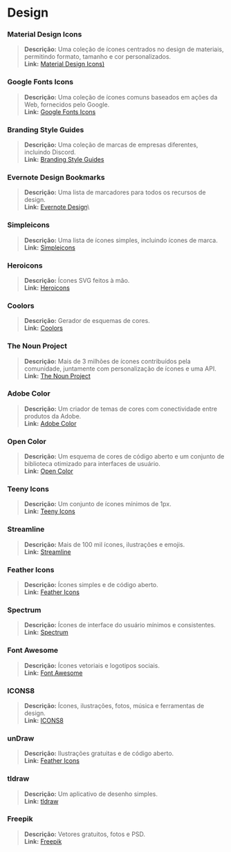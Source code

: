 # Design

### **Material Design Icons**[​](https://discordresources.com/resources/tools/design#material-design-icons) <a href="#material-design-icons" id="material-design-icons"></a>

> **Descrição:** Uma coleção de ícones centrados no design de materiais, permitindo formato, tamanho e cor personalizados.\
> **Link:** [Material Design Icons)](https://materialdesignicons.com/)

### **Google Fonts Icons**[​](https://discordresources.com/resources/tools/design#google-fonts-icons) <a href="#google-fonts-icons" id="google-fonts-icons"></a>

> **Descrição:** Uma coleção de ícones comuns baseados em ações da Web, fornecidos pelo Google.\
> **Link:** [Google Fonts Icons](https://fonts.google.com/icons)

### **Branding Style Guides**[​](https://discordresources.com/resources/tools/design#branding-style-guides) <a href="#branding-style-guides" id="branding-style-guides"></a>

> **Descrição:** Uma coleção de marcas de empresas diferentes, incluindo Discord.\
> **Link:** [Branding Style Guides](https://brandingstyleguides.com/)

### **Evernote Design Bookmarks**[​](https://discordresources.com/resources/tools/design#evernote-design-bookmarks) <a href="#evernote-design-bookmarks" id="evernote-design-bookmarks"></a>

> **Descrição:** Uma lista de marcadores para todos os recursos de design.\
> **Link:** [Evernote Design](https://www.evernote.design/)\
>

### **Simpleicons**[​](https://discordresources.com/resources/tools/design#simpleicons) <a href="#simpleicons" id="simpleicons"></a>

> **Descrição:** Uma lista de ícones simples, incluindo ícones de marca.\
> **Link:** [Simpleicons](https://simpleicons.org/)

### **Heroicons**[​](https://discordresources.com/resources/tools/design#heroicons) <a href="#heroicons" id="heroicons"></a>

> **Descrição:** Ícones SVG feitos à mão.\
> **Link:** [Heroicons](https://heroicons.com/)

### **Coolors**[​](https://discordresources.com/resources/tools/design#coolors) <a href="#coolors" id="coolors"></a>

> **Descrição:** Gerador de esquemas de cores.\
> **Link:** [Coolors](https://coolors.co/)

### **The Noun Project**[​](https://discordresources.com/resources/tools/design#the-noun-project) <a href="#the-noun-project" id="the-noun-project"></a>

> **Descrição:** Mais de 3 milhões de ícones contribuídos pela comunidade, juntamente com personalização de ícones e uma API.\
> **Link:** [The Noun Project](https://thenounproject.com/)

### **Adobe Color**[​](https://discordresources.com/resources/tools/design#adobe-color) <a href="#adobe-color" id="adobe-color"></a>

> **Descrição:** Um criador de temas de cores com conectividade entre produtos da Adobe.\
> **Link:** [Adobe Color](https://color.adobe.com/)

### **Open Color**[​](https://discordresources.com/resources/tools/design#open-color) <a href="#open-color" id="open-color"></a>

> **Descrição:** Um esquema de cores de código aberto e um conjunto de biblioteca otimizado para interfaces de usuário.\
> **Link:** [Open Color](https://yeun.github.io/open-color/)

### **Teeny Icons**[​](https://discordresources.com/resources/tools/design#teeny-icons) <a href="#teeny-icons" id="teeny-icons"></a>

> **Descrição:** Um conjunto de ícones mínimos de 1px.\
> **Link:** [Teeny Icons](https://teenyicons.com/)

### **Streamline**[​](https://discordresources.com/resources/tools/design#streamline) <a href="#streamline" id="streamline"></a>

> **Descrição:** Mais de 100 mil ícones, ilustrações e emojis.\
> **Link:** [Streamline](https://streamlinehq.com/)

### **Feather Icons**[​](https://discordresources.com/resources/tools/design#feather-icons) <a href="#feather-icons" id="feather-icons"></a>

> **Descrição:** Ícones simples e de código aberto.\
> **Link:** [Feather Icons](https://feathericons.com/)

### **Spectrum**[​](https://discordresources.com/resources/tools/design#spectrum) <a href="#spectrum" id="spectrum"></a>

> **Descrição:** Ícones de interface do usuário mínimos e consistentes.\
> **Link:** [Spectrum](https://spectrum.adobe.com/page/icons/)

### **Font Awesome**[​](https://discordresources.com/resources/tools/design#font-awesome) <a href="#font-awesome" id="font-awesome"></a>

> **Descrição:** Ícones vetoriais e logotipos sociais.\
> **Link:** [Font Awesome](https://fontawesome.com/)

### **ICONS8**[​](https://discordresources.com/resources/tools/design#icons8) <a href="#icons8" id="icons8"></a>

> **Descrição:** Ícones, ilustrações, fotos, música e ferramentas de design.\
> **Link:** [ICONS8](https://icons8.com/)

### **unDraw**[​](https://discordresources.com/resources/tools/design#undraw) <a href="#undraw" id="undraw"></a>

> **Descrição:** Ilustrações gratuitas e de código aberto.\
> **Link:** [Feather Icons](https://undraw.co/)

### **tldraw**[​](https://discordresources.com/resources/tools/design#tldraw) <a href="#tldraw" id="tldraw"></a>

> **Descrição:** Um aplicativo de desenho simples.\
> **Link:** [tldraw](https://www.tldraw.com/)

### **Freepik**[​](https://discordresources.com/resources/tools/design#freepik) <a href="#freepik" id="freepik"></a>

> **Descrição:** Vetores gratuitos, fotos e PSD.\
> **Link:** [Freepik](https://freepik.com/)
